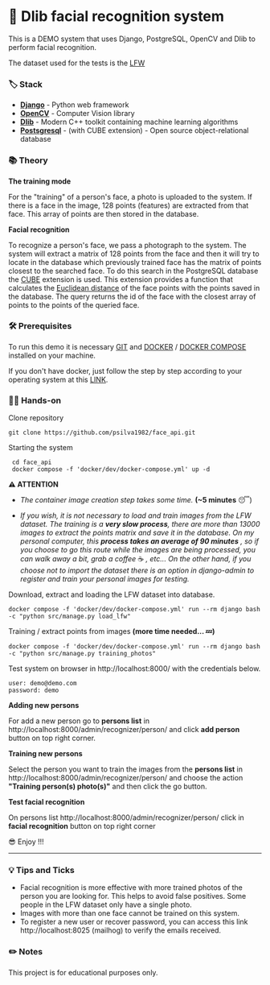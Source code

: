 # 🧰 Dlib facial recognition system

This is a DEMO system that uses Django, PostgreSQL, OpenCV and Dlib to perform facial recognition.

The dataset used for the tests is the [LFW](http://vis-www.cs.umass.edu/lfw/)

### 🏷️ Stack

- **[Django](https://www.djangoproject.com/)** - Python web framework
- **[OpenCV](https://opencv.org/)** - Computer Vision library
- **[Dlib](http://dlib.net/)** - Modern C++ toolkit containing machine learning algorithms
- **[Postsgresql](https://www.postgresql.org/)** - (with CUBE extension) - Open source object-relational database


### 📚 Theory

**The training mode**

For the "training" of a person's face, a photo is uploaded to the system.
If there is a face in the image, 128 points (features) are extracted from that face.
This array of points are then stored in the database.

**Facial recognition**

To recognize a person's face, we pass a photograph to the system.
The system will extract a matrix of 128 points from the face and then it will try to locate in the database which
previously trained face has the matrix of points closest to the searched face.
To do this search in the PostgreSQL database
the [CUBE](https://www.postgresql.org/docs/current/cube.html) extension is used.
This extension provides a function that calculates the [Euclidean distance](https://en.wikipedia.org/wiki/Euclidean_distance)
of the face points with the points saved in the database.
The query returns the id of the face with the closest array of points to the points of the queried face.

### 🛠️ Prerequisites
To run this demo it is necessary [GIT](https://git-scm.com/downloads) and [DOCKER](https://www.docker.com/) / [DOCKER COMPOSE](https://docs.docker.com/compose/) installed on your machine.

If you don't have docker, just follow the step by step according to your operating system at this [LINK](https://docs.docker.com/get-docker/).

### 👐🏽‍️ Hands-on

Clone repository

```
git clone https://github.com/psilva1982/face_api.git
```


Starting the system
```
 cd face_api
 docker compose -f 'docker/dev/docker-compose.yml' up -d
```

**⚠️ ATTENTION**
- *The container image creation step takes some time.* **(~5 minutes** 😴)

- *If you wish, it is not necessary to load and train images from the LFW
dataset. The training is a **very slow process**, there are more than 13000 images to extract
the points matrix and save it in the database. On my personal computer, this **process takes
an average of 90 minutes** , so if you choose to go this route while the images are being
processed, you can walk away a bit, grab a coffee* ☕ *, etc... On the other hand, if you choose not to
import the dataset there is an option in django-admin to register and train your personal images for testing.*

Download, extract and loading the LFW dataset into database.
```
docker compose -f 'docker/dev/docker-compose.yml' run --rm django bash -c "python src/manage.py load_lfw"
```

Training / extract points from images **(more time needed... 💤)**
```
docker compose -f 'docker/dev/docker-compose.yml' run --rm django bash -c "python src/manage.py training_photos"
```

Test system on browser in http://localhost:8000/ with the credentials below.
```
user: demo@demo.com
password: demo
```

**Adding new persons**

For add a new person go to **persons list** in http://localhost:8000/admin/recognizer/person/ and click **add person** button
on top right corner.

**Training new persons**

Select the person you want to train the images from the **persons list**
in http://localhost:8000/admin/recognizer/person/  and choose the action
**"Training person(s) photo(s)"** and then click the go button.

**Test facial recognition**

On persons list http://localhost:8000/admin/recognizer/person/  click in **facial recognition** button on top right corner

 😎 Enjoy !!!


---

### 💡 Tips and Ticks

- Facial recognition is more effective with more trained photos of the person you are looking for.
This helps to avoid false positives. Some people in the LFW dataset only have a single photo.
- Images with more than one face cannot be trained on this system.
- To register a new user or recover password, you can access this link http://localhost:8025 (mailhog) to verify
the emails received.

### ✏️ Notes

This project is for educational purposes only.
